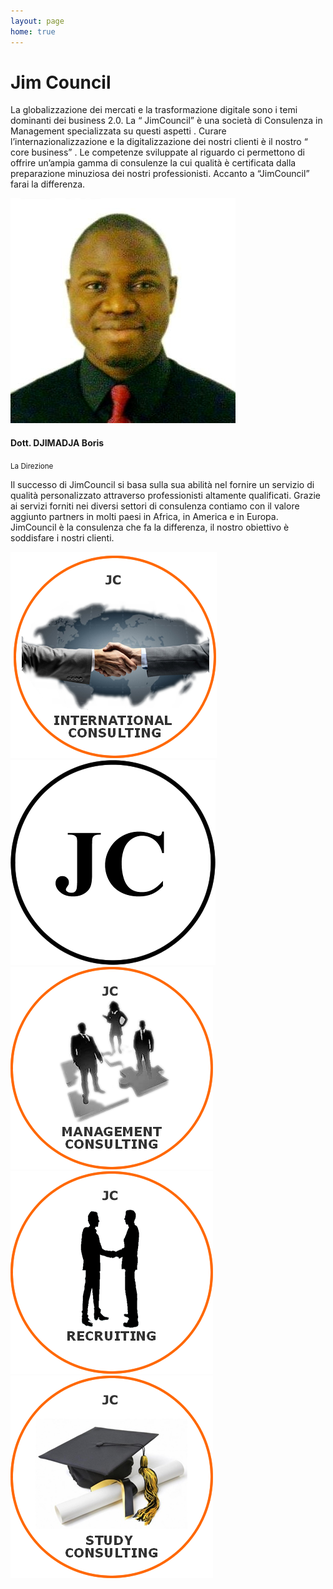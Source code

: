 ```yaml
---
layout: page
home: true
---
```

<div class="container">
    <div class="row">
        <div class="col-md-9 col-md-offset-2">
            <div class="about textcontent wow fadeInDown">
                <h1>Jim Council</h1>
                <p>La globalizzazione dei mercati e la trasformazione digitale sono i temi dominanti dei business 2.0. 
                La “ JimCouncil” è una società di Consulenza in Management specializzata su questi aspetti . 
                Curare l’internazionalizzazione e la digitalizzazione dei nostri clienti è il nostro “ core business” . 
                Le competenze sviluppate al riguardo ci permettono di offrire un’ampia gamma di consulenze la cui qualità è 
                certificata dalla preparazione minuziosa dei nostri professionisti. Accanto a “JimCouncil” farai la differenza.</p>
            </div>
        </div>
    </div>
</div>
<!--testimonials slide-->
<div class="testimonialfull">
    <div class="testimonialfull-overlay">
        <div class="container testimonialfull-data text-center wow fadeInDown">
            <div class="testimonialslider">
                <div>
                    <div class="section-md">
                        <div class="avtarshape">
                            <div class="losange">
                                <div class="los1"><img src="assets/img/avatar.jpg" alt="La Direzione"/></div>
                            </div>
                        </div>
                        <h4>Dott. DJIMADJA Boris</h4>
                        <p>
                            <small>La Direzione</small>
                        </p>
                        <p>
                           Il successo di JimCouncil 
                           si basa sulla sua abilità nel fornire un servizio
                           di qualità personalizzato attraverso professionisti altamente qualificati.
                           Grazie ai servizi forniti nei diversi settori di consulenza contiamo con il
                           valore aggiunto partners in molti paesi in Africa, in America e in Europa.
                           JimCouncil è la consulenza che fa la differenza, il nostro obiettivo è soddisfare i nostri clienti.
                        </p>
                    </div>
                </div>
            </div>
        </div>
    </div>
</div>
<!--clientslider-->
<div class="clientslidersection container wow fadeInDown">
    <div class="clientslider">
        <div class="imgoverflow"><img src="assets/img/slider/client-logo/int_cons_logo.png" alt="Client Logo"/></div>
        <div class="imgoverflow"><img src="assets/img/slider/client-logo/logo.png" alt="Client Logo"/></div>
        <div class="imgoverflow"><img src="assets/img/slider/client-logo/mana_logo.png" alt="Client Logo"/></div>
        <div class="imgoverflow"><img src="assets/img/slider/client-logo/recrut_logo.png" alt="Client Logo"/></div>
        <div class="imgoverflow"><img src="assets/img/slider/client-logo/studi_logo.png" alt="Client Logo"/></div>
    </div>
</div>
